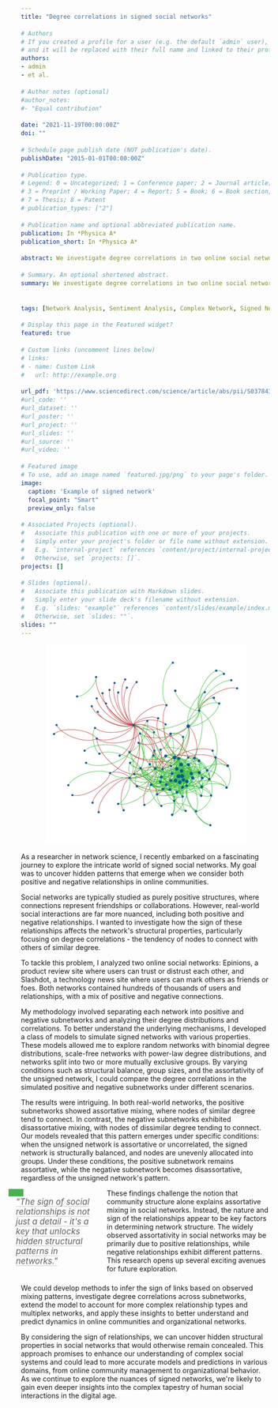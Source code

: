 ```yaml
---
title: "Degree correlations in signed social networks"

# Authors
# If you created a profile for a user (e.g. the default `admin` user), write the username (folder name) here 
# and it will be replaced with their full name and linked to their profile.
authors:
- admin
- et al.

# Author notes (optional)
#author_notes:
#- "Equal contribution"

date: "2021-11-19T00:00:00Z"
doi: ""

# Schedule page publish date (NOT publication's date).
publishDate: "2015-01-01T00:00:00Z"

# Publication type.
# Legend: 0 = Uncategorized; 1 = Conference paper; 2 = Journal article;
# 3 = Preprint / Working Paper; 4 = Report; 5 = Book; 6 = Book section;
# 7 = Thesis; 8 = Patent
# publication_types: ["2"]

# Publication name and optional abbreviated publication name.
publication: In *Physica A*
publication_short: In *Physica A*

abstract: We investigate degree correlations in two online social networks where users are connected through different types of links. We find that, while subnetworks in which links have a positive connotation, such as endorsement and trust, are characterized by assortative mixing by degree, networks in which links have a negative connotation, such as disapproval and distrust, are characterized by disassortative patterns. We introduce a class of simple theoretical models to analyze the interplay between network topology and the superimposed structure based on the sign of links. Results uncover the conditions that underpin the emergence of the patterns observed in the data, namely the assortativity of positive subnetworks and the disassortativity of negative ones. We discuss the implications of our study for the analysis of signed complex networks.

# Summary. An optional shortened abstract.
summary: We investigate degree correlations in two online social networks where users are connected through different types of links. We find that, while subnetworks in which links have a positive connotation, such as endorsement and trust, are characterized by assortative mixing by degree, networks in which links have a negative connotation, such as disapproval and distrust, are characterized by disassortative patterns. We introduce a class of simple theoretical models to analyze the interplay between network topology and the superimposed structure based on the sign of links. Results uncover the conditions that underpin the emergence of the patterns observed in the data, namely the assortativity of positive subnetworks and the disassortativity of negative ones. We discuss the implications of our study for the analysis of signed complex networks.


tags: [Network Analysis, Sentiment Analysis, Complex Network, Signed Networks]

# Display this page in the Featured widget?
featured: true

# Custom links (uncomment lines below)
# links:
# - name: Custom Link
#   url: http://example.org

url_pdf: 'https://www.sciencedirect.com/science/article/abs/pii/S0378437114010334'
#url_code: ''
#url_dataset: ''
#url_poster: ''
#url_project: ''
#url_slides: ''
#url_source: ''
#url_video: ''

# Featured image
# To use, add an image named `featured.jpg/png` to your page's folder. 
image:
  caption: 'Example of signed network'
  focal_point: "Smart"
  preview_only: false

# Associated Projects (optional).
#   Associate this publication with one or more of your projects.
#   Simply enter your project's folder or file name without extension.
#   E.g. `internal-project` references `content/project/internal-project/index.md`.
#   Otherwise, set `projects: []`.
projects: []

# Slides (optional).
#   Associate this publication with Markdown slides.
#   Simply enter your slide deck's filename without extension.
#   E.g. `slides: "example"` references `content/slides/example/index.md`.
#   Otherwise, set `slides: ""`.
slides: ""
---
```


<p align="center">
  <img src="featured.png" alt="alt text">
</p>

As a researcher in network science, I recently embarked on a fascinating journey to explore the intricate world of signed social networks. My goal was to uncover hidden patterns that emerge when we consider both positive and negative relationships in online communities.

Social networks are typically studied as purely positive structures, where connections represent friendships or collaborations. However, real-world social interactions are far more nuanced, including both positive and negative relationships. I wanted to investigate how the sign of these relationships affects the network's structural properties, particularly focusing on degree correlations - the tendency of nodes to connect with others of similar degree.

To tackle this problem, I analyzed two online social networks: Epinions, a product review site where users can trust or distrust each other, and Slashdot, a technology news site where users can mark others as friends or foes. Both networks contained hundreds of thousands of users and relationships, with a mix of positive and negative connections.

My methodology involved separating each network into positive and negative subnetworks and analyzing their degree distributions and correlations. To better understand the underlying mechanisms, I developed a class of models to simulate signed networks with various properties. These models allowed me to explore random networks with binomial degree distributions, scale-free networks with power-law degree distributions, and networks split into two or more mutually exclusive groups. By varying conditions such as structural balance, group sizes, and the assortativity of the unsigned network, I could compare the degree correlations in the simulated positive and negative subnetworks under different scenarios.

The results were intriguing. In both real-world networks, the positive subnetworks showed assortative mixing, where nodes of similar degree tend to connect. In contrast, the negative subnetworks exhibited disassortative mixing, with nodes of dissimilar degree tending to connect. Our models revealed that this pattern emerges under specific conditions: when the unsigned network is assortative or uncorrelated, the signed network is structurally balanced, and nodes are unevenly allocated into groups. Under these conditions, the positive subnetwork remains assortative, while the negative subnetwork becomes disassortative, regardless of the unsigned network's pattern.

<div class="quote-container">
  <blockquote class="styled-quote">
    <div class="quote-rectangle"></div>
    <p>"The sign of social relationships is not just a detail - it's a key that unlocks hidden structural patterns in networks."</p>
  </blockquote>
  <p>These findings challenge the notion that community structure alone explains assortative mixing in social networks. Instead, the nature and sign of the relationships appear to be key factors in determining network structure. The widely observed assortativity in social networks may be primarily due to positive relationships, while negative relationships exhibit different patterns. This research opens up several exciting avenues for future exploration. </p>
</div>

We could develop methods to infer the sign of links based on observed mixing patterns, investigate degree correlations across subnetworks, extend the model to account for more complex relationship types and multiplex networks, and apply these insights to better understand and predict dynamics in online communities and organizational networks.

By considering the sign of relationships, we can uncover hidden structural properties in social networks that would otherwise remain concealed. This approach promises to enhance our understanding of complex social systems and could lead to more accurate models and predictions in various domains, from online community management to organizational behavior. As we continue to explore the nuances of signed networks, we're likely to gain even deeper insights into the complex tapestry of human social interactions in the digital age.

<style>
.quote-container {
  margin: 1em 0;
  overflow: hidden;
  width: 100%; /* Ensure container doesn't exceed body width */
}

.styled-quote {
  /* background-color: #f9f9f9; */
  padding: 1em 0.8em 0.8em 0; /* Removed left padding */
  position: relative;
  margin: 0 0 1em 0;
  border: none;
  font-size: 1.2em;
}

.styled-quote p {
  margin: 0;
  padding-left: 15px; /* Should match the width of the rectangle */
  font-style: italic;
  text-decoration: underline;
  text-decoration-color: #ccc;
  text-underline-offset: 3px;
}

.quote-rectangle {
  width: 30px;
  height: 15px;
  background-color: #4CAF50;
  position: absolute;
  top: 0;
  left: 0;
}

.quote-container > p {
  font-size: 1em;
  margin: 0;
  overflow: hidden; /* Prevent text overflow */
}

@media (min-width: 768px) {
  .quote-container {
    position: relative;
    left: -5%;
    width: 105%; /* Slightly less overflow */
  }

  .styled-quote {
    float: left;
    width: 35%; /* Smaller width for the quote box */
    margin-right: -1em;
    margin-bottom: 0.5em;
  }
  
  .quote-container > p {
    width: calc(65% - 1em); /* Adjust width to prevent overflow */
    float: right;
  }
}

@media (max-width: 767px) {
  .quote-container {
    width: 100%;
    margin-left: 0;
  }

  .styled-quote {
    width: 100%;
  }
}
</style>
